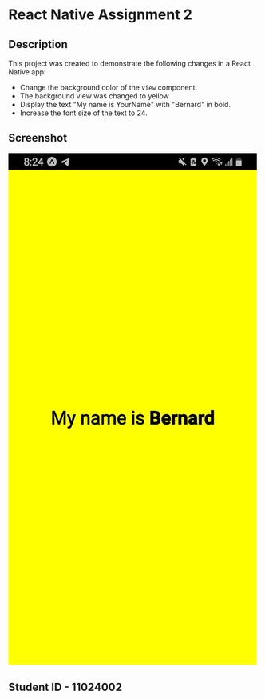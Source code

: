 # React Native Assignment 2

## Description

This project was created to demonstrate the following changes in a React Native app:

- Change the background color of the `View` component.
- The background view was changed to yellow
- Display the text "My name is YourName" with "Bernard" in bold.
- Increase the font size of the text to 24.

## Screenshot

![Screenshot of the application](/assets/screenshot.jpg)

## Student ID - 11024002
